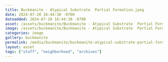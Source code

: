 ```yaml
---
title: Buckmanite - Atypical Substrate  Partial Formation.jpeg
date: 2024-07-20 16:44:30 -0700
dateadded: 2024-07-20 16:44:30 -0700
asset: /assets/buckmanite/Buckmanite - Atypical Substrate  Partial Formation.jpeg
image: /assets/buckmanite/Buckmanite - Atypical Substrate  Partial Formation.jpeg
categories: image
gallery: buckmanite
permalink: /media/buckmanite/buckmanite-atypical-substrate-partial-formation-jpeg
layout: asset
tags: ["stuff", "neighborhood", "archives"]
--- 
```

